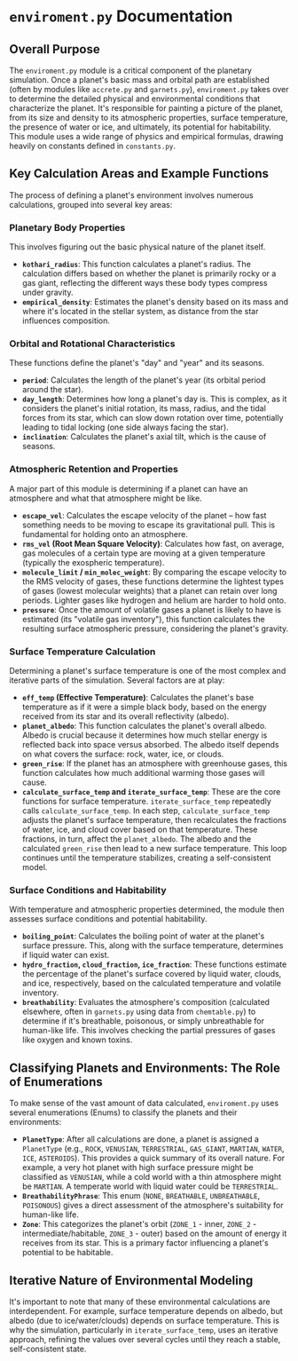 # `enviroment.py` Documentation

## Overall Purpose

The `enviroment.py` module is a critical component of the planetary simulation. Once a planet's basic mass and orbital path are established (often by modules like `accrete.py` and `garnets.py`), `enviroment.py` takes over to determine the detailed physical and environmental conditions that characterize the planet. It's responsible for painting a picture of the planet, from its size and density to its atmospheric properties, surface temperature, the presence of water or ice, and ultimately, its potential for habitability. This module uses a wide range of physics and empirical formulas, drawing heavily on constants defined in `constants.py`.

## Key Calculation Areas and Example Functions

The process of defining a planet's environment involves numerous calculations, grouped into several key areas:

### Planetary Body Properties
This involves figuring out the basic physical nature of the planet itself.
*   **`kothari_radius`**: This function calculates a planet's radius. The calculation differs based on whether the planet is primarily rocky or a gas giant, reflecting the different ways these body types compress under gravity.
*   **`empirical_density`**: Estimates the planet's density based on its mass and where it's located in the stellar system, as distance from the star influences composition.

### Orbital and Rotational Characteristics
These functions define the planet's "day" and "year" and its seasons.
*   **`period`**: Calculates the length of the planet's year (its orbital period around the star).
*   **`day_length`**: Determines how long a planet's day is. This is complex, as it considers the planet's initial rotation, its mass, radius, and the tidal forces from its star, which can slow down rotation over time, potentially leading to tidal locking (one side always facing the star).
*   **`inclination`**: Calculates the planet's axial tilt, which is the cause of seasons.

### Atmospheric Retention and Properties
A major part of this module is determining if a planet can have an atmosphere and what that atmosphere might be like.
*   **`escape_vel`**: Calculates the escape velocity of the planet – how fast something needs to be moving to escape its gravitational pull. This is fundamental for holding onto an atmosphere.
*   **`rms_vel` (Root Mean Square Velocity)**: Calculates how fast, on average, gas molecules of a certain type are moving at a given temperature (typically the exospheric temperature).
*   **`molecule_limit` / `min_molec_weight`**: By comparing the escape velocity to the RMS velocity of gases, these functions determine the lightest types of gases (lowest molecular weights) that a planet can retain over long periods. Lighter gases like hydrogen and helium are harder to hold onto.
*   **`pressure`**: Once the amount of volatile gases a planet is likely to have is estimated (its "volatile gas inventory"), this function calculates the resulting surface atmospheric pressure, considering the planet's gravity.

### Surface Temperature Calculation
Determining a planet's surface temperature is one of the most complex and iterative parts of the simulation. Several factors are at play:
*   **`eff_temp` (Effective Temperature)**: Calculates the planet's base temperature as if it were a simple black body, based on the energy received from its star and its overall reflectivity (albedo).
*   **`planet_albedo`**: This function calculates the planet's overall albedo. Albedo is crucial because it determines how much stellar energy is reflected back into space versus absorbed. The albedo itself depends on what covers the surface: rock, water, ice, or clouds.
*   **`green_rise`**: If the planet has an atmosphere with greenhouse gases, this function calculates how much additional warming those gases will cause.
*   **`calculate_surface_temp` and `iterate_surface_temp`**: These are the core functions for surface temperature. `iterate_surface_temp` repeatedly calls `calculate_surface_temp`. In each step, `calculate_surface_temp` adjusts the planet's surface temperature, then recalculates the fractions of water, ice, and cloud cover based on that temperature. These fractions, in turn, affect the `planet_albedo`. The albedo and the calculated `green_rise` then lead to a new surface temperature. This loop continues until the temperature stabilizes, creating a self-consistent model.

### Surface Conditions and Habitability
With temperature and atmospheric properties determined, the module then assesses surface conditions and potential habitability.
*   **`boiling_point`**: Calculates the boiling point of water at the planet's surface pressure. This, along with the surface temperature, determines if liquid water can exist.
*   **`hydro_fraction`, `cloud_fraction`, `ice_fraction`**: These functions estimate the percentage of the planet's surface covered by liquid water, clouds, and ice, respectively, based on the calculated temperature and volatile inventory.
*   **`breathability`**: Evaluates the atmosphere's composition (calculated elsewhere, often in `garnets.py` using data from `chemtable.py`) to determine if it's breathable, poisonous, or simply unbreathable for human-like life. This involves checking the partial pressures of gases like oxygen and known toxins.

## Classifying Planets and Environments: The Role of Enumerations

To make sense of the vast amount of data calculated, `enviroment.py` uses several enumerations (Enums) to classify the planets and their environments:

*   **`PlanetType`**: After all calculations are done, a planet is assigned a `PlanetType` (e.g., `ROCK`, `VENUSIAN`, `TERRESTRIAL`, `GAS_GIANT`, `MARTIAN`, `WATER`, `ICE`, `ASTEROIDS`). This provides a quick summary of its overall nature. For example, a very hot planet with high surface pressure might be classified as `VENUSIAN`, while a cold world with a thin atmosphere might be `MARTIAN`. A temperate world with liquid water could be `TERRESTRIAL`.
*   **`BreathabilityPhrase`**: This enum (`NONE`, `BREATHABLE`, `UNBREATHABLE`, `POISONOUS`) gives a direct assessment of the atmosphere's suitability for human-like life.
*   **`Zone`**: This categorizes the planet's orbit (`ZONE_1` - inner, `ZONE_2` - intermediate/habitable, `ZONE_3` - outer) based on the amount of energy it receives from its star. This is a primary factor influencing a planet's potential to be habitable.

## Iterative Nature of Environmental Modeling

It's important to note that many of these environmental calculations are interdependent. For example, surface temperature depends on albedo, but albedo (due to ice/water/clouds) depends on surface temperature. This is why the simulation, particularly in `iterate_surface_temp`, uses an iterative approach, refining the values over several cycles until they reach a stable, self-consistent state.
